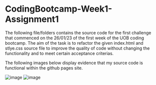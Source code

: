 # CodingBootcamp-Week1-Assignment1


The following file/folders contains the source code for the first challenge that commenced on the 26/01/23 of the first week of the UOB coding bootcamp. The aim of the task is to refactor the given index.html and stlye.css source file to improve the quality of code without changing the functionality and to meet certain acceptance criterias.

The following images below display evidence that my source code is functional within the github pages site.

![image](https://user-images.githubusercontent.com/56829664/216223655-bd5a0cb6-05c8-4f85-be44-a8e0e11f4b9e.png)
![image](https://user-images.githubusercontent.com/56829664/216223688-e1fd5052-56d6-4b99-b1c0-e8190d6cf26f.png)
